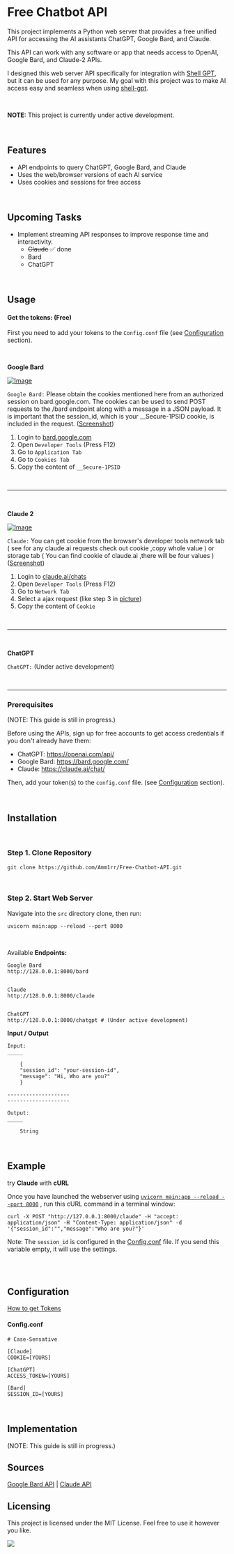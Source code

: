 # Free Chatbot API

This project implements a Python web server that provides a free unified API for accessing the AI assistants ChatGPT, Google Bard, and Claude.

This API can work with any software or app that needs access to OpenAI, Google Bard, and Claude-2 APIs.

I designed this web server API specifically for integration with [Shell GPT](https://github.com/TheR1D/shell_gpt/), but it can be used for any purpose. My goal with this project was to make AI access easy and seamless when using [shell-gpt](https://github.com/TheR1D/shell_gpt/).


<br>

**NOTE:** This project is currently under active development.

<br>

## Features

- API endpoints to query ChatGPT, Google Bard, and Claude
- Uses the web/browser versions of each AI service
- Uses cookies and sessions for free access

<br>

## Upcoming Tasks

- Implement streaming API responses to improve response time and interactivity.
    - ~~Claude~~    ✅ done
    - Bard
    - ChatGPT


<br>

## Usage

#### Get the tokens: (Free)
First you need to add your tokens to the `Config.conf` file (see [Configuration](#configuration) section).

<br>

**Google Bard**

[![Image](assets/Bard-Thumb.jpg)](assets/Bard.jpg)

`Google Bard:` Please obtain the cookies mentioned here from an authorized session on bard.google.com. The cookies can be used to
send POST requests to the /bard endpoint along with a message in a JSON payload. It is important that the session_id,
which is your __Secure-1PSID cookie, is included in the request. ([Screenshot](assets/Bard.jpg))


1. Login to [bard.google.com](https://bard.google.com)
2. Open `Developer Tools` (Press F12)
3. Go to `Application Tab`
4. Go to `Cookies Tab`
5. Copy the content of `__Secure-1PSID`

<br><hr><br>

**Claude 2**

[![Image](assets/Claude-Thumb.jpg)](assets/Claude.jpg)

`Claude:` You can get cookie from the browser's developer tools network tab ( see for any claude.ai requests check out cookie ,copy whole value ) or storage tab ( You can find cookie of claude.ai ,there will be four values ) ([Screenshot](assets/Claude.jpg))

1. Login to [claude.ai/chats](https://claude.ai/chats)
2. Open `Developer Tools` (Press F12)
3. Go to `Network Tab`
4. Select a ajax request (like step 3 in [picture](assets/Claude.jpg))
5. Copy the content of `Cookie`

<br><hr><br>

**ChatGPT**

`ChatGPT:` (Under active development)

<br><hr>

### Prerequisites

(NOTE: This guide is still in progress.)

Before using the APIs, sign up for free accounts to get access credentials if you don't already have them:

- ChatGPT: https://openai.com/api/ 
- Google Bard: https://bard.google.com/
- Claude: https://claude.ai/chat/

Then, add your token(s) to the `config.conf` file. (see [Configuration](#configuration) section).

<br>

## Installation

<br>

### Step 1. Clone Repository
```
git clone https://github.com/Amm1rr/Free-Chatbot-API.git
```

<br>

### Step 2. Start Web Server
Navigate into the `src` directory clone, then run:

```
uvicorn main:app --reload --port 8000

```

<br>

Available **Endpoints:**
```
Google Bard
http://128.0.0.1:8000/bard


Claude
http://128.0.0.1:8000/claude


ChatGPT
http://128.0.0.1:8000/chatgpt # (Under active development)

```


**Input / Output**
```
Input:
_____

    {
    "session_id": "your-session-id",
    "message": "Hi, Who are you?"
    }

--------------------
--------------------

Output:
_____

    String

```

<br>

## Example
try **Claude** with **cURL**

Once you have launched the webserver using [`uvicorn main:app --reload --port 8000`](#2-start-web-server) , run this cURL command in a terminal window:

```
curl -X POST "http://127.0.0.1:8000/claude" -H "accept: application/json" -H "Content-Type: application/json" -d '{"session_id":"","message":"Who are you?"}'

```

Note: The `session_id` is configured in the [Config.conf](#configconf) file. If you send this variable empty, it will use the settings.

<br><br>

## Configuration
[How to get Tokens](#usage)

#### Config.conf
```
# Case-Sensative

[Claude]
COOKIE=[YOURS]

[ChatGPT]
ACCESS_TOKEN=[YOURS]

[Bard]
SESSION_ID=[YOURS]

```

<br>

## Implementation

(NOTE: This guide is still in progress.)


## Sources

[Google Bard API](https://github.com/ra83205/google-bard-api) | [Claude API](https://github.com/KoushikNavuluri/Claude-API)


## Licensing

This project is licensed under the MIT License. Feel free to use it however you like.

[![](https://visitcount.itsvg.in/api?id=amm1rr&label=V&color=0&icon=2&pretty=true)](https://github.com/Amm1rr/)

